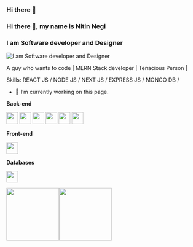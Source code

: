 ### Hi there 👋

### Hi there 👋, my name is Nitin Negi
### I am Software developer and Designer


![I am Software developer and Designer](https://1dudecoder.github.io/My_Portfolio/)

A guy who wants to code | MERN Stack developer | Tenacious Person |

Skills:  REACT JS / NODE JS / NEXT JS / EXPRESS JS / MONGO DB / 

- 🔭 I’m currently working on this page. 




**Back-end**

<code><img height="30" src="https://raw.githubusercontent.com/dereknguyen269/dereknguyen269/master/images/ruby.png"></code>
<code><img height="30" src="https://raw.githubusercontent.com/dereknguyen269/dereknguyen269/master/images/rails.png"></code>
<code><img height="30" src="https://raw.githubusercontent.com/dereknguyen269/dereknguyen269/master/images/nodejs.png"></code>
<code><img height="30" src="https://raw.githubusercontent.com/dereknguyen269/dereknguyen269/master/images/php.svg"></code>
<code><img height="30" src="https://raw.githubusercontent.com/dereknguyen269/dereknguyen269/master/images/go.png"></code>
<code><img height="30" src="https://raw.githubusercontent.com/dereknguyen269/dereknguyen269/master/images/elixir.png"></code>



**Front-end**

<code><img height="30" src="https://raw.githubusercontent.com/dereknguyen269/dereknguyen269/master/images/html.png"></code>


**Databases**

<code><img height="30" src="https://raw.githubusercontent.com/dereknguyen269/dereknguyen269/master/images/postgresql.png"></code>




<a href="https://www.1dudecoder.com/"><img height="137px" src="https://github-readme-stats.vercel.app/api?username=1dudecoder&hide_title=true&hide_border=true&show_icons=true&include_all_commits=true&count_private=true&line_height=21&text_color=000&icon_color=000&bg_color=0,ea6161,ffc64d,fffc4d,52fa5a&theme=graywhite" /><!-- wi*quL3fcV --><img height="137px" src="https://github-readme-stats.vercel.app/api/top-langs/?username=1dudecoder&hide=html&hide_title=true&hide_border=true&layout=compact&langs_count=6&exclude_repo=comp426,Redventures-Movie-Quotes&text_color=000&icon_color=fff&bg_color=0,52fa5a,4dfcff,c64dff&theme=graywhite" /></a>

<!--
**1dudecoder/1dudecoder** is a ✨ _special_ ✨ repository because its `README.md` (this file) appears on your GitHub profile.

Here are some ideas to get you started:

- 🔭 I’m currently working on ...
- 🌱 I’m currently learning ...
- 👯 I’m looking to collaborate on ...
- 🤔 I’m looking for help with ...
- 💬 Ask me about ...
- 📫 How to reach me: ...
- 😄 Pronouns: ...
- ⚡ Fun fact: ...
-->
